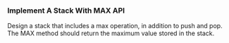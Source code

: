 ### Implement A Stack With MAX API
Design a stack that includes a max operation, in addition to push and pop.
The MAX method should return the maximum value stored in the stack.